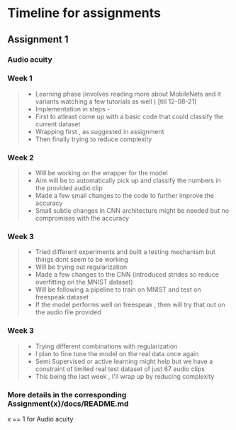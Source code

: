 # Timeline for assignments

## Assignment 1
### Audio acuity
### Week 1
> * Learning phase (involves reading more about MobileNets and it variants watching a few tutorials as well ) [till 12-08-21]
> * Implementation in steps -
> * First to atleast come up with a basic code that could classify the current dataset
> * Wrapping first , as suggested in assignment
> * Then finally trying to reduce complexity 

### Week 2
> * Will be working on the wrapper for the model
> * Aim will be to automatically pick up and classify the numbers in the provided audio clip
> * Made a few small changes to the code to further improve the accuracy
> * Small subtle changes in CNN architecture might be needed but no compromises with the accuracy 

### Week 3
> * Tried different experiments and built a testing mechanism but things dont seem to be working
> * Will be trying out regularization
> * Made a few changes to the CNN (introduced strides so reduce overfitting on the MNIST dataset)
> * Will be following a pipeline to train on MNIST and test on freespeak dataset 
> * If the model performs well on freespeak , then will try that out on the audio file provided

### Week 3
> * Trying different combinations with regularization
> * I plan to fine tune the model on the real data once again
> * Semi Supervised or active learning might help but we have a constraint of limited real test dataset of just 67 audio clips
> * This being the last week , I'll wrap up by reducing complexity  

### More details in the corresponding Assignment{x}/docs/README.md
x == 1 for Audio acuity

